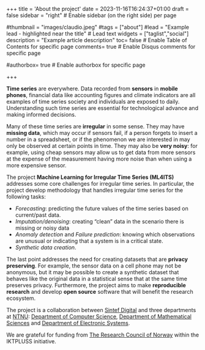 +++
title = 'About the project'
date = 2023-11-16T16:24:37+01:00
draft = false
sidebar = "right" # Enable sidebar (on the right side) per page

#thumbnail = "images/claudio.jpeg"
#tags = ["about"]
#lead = "Example lead - highlighted near the title" # Lead text
widgets = ["taglist","social"]
description =  "Example article description"
toc= false # Enable Table of Contents for specific page
comments= true # Enable Disqus comments for specific page



#authorbox= true # Enable authorbox for specific page

+++

**Time series** are everywhere. Data recorded from **sensors** in **mobile phones**, financial data like accounting figures and climate indicators are all examples of time series society and individuals are exposed to daily. Understanding such time series are essential for technological advance and making informed decisions.

Many of these time series are **irregular** in some sense. They may have **missing data**, which may occur if sensors fail, if a person forgets to insert a number in a spreadsheet, or if the phenomenon we are interested in may only be observed at certain points in time. They may also be **very noisy**: for example, using cheap sensors may allow us to get data from more sensors at the expense of the measurement having more noise than when using a more expensive sensor.

The project **Machine Learning for Irregular Time Series (ML4ITS)** addresses some core challenges for irregular time series. In particular, the project develop methodology that handles irregular time series for the following tasks:

- *Forecasting*: predicting the future values of the time series based on current/past data.
- *Imputation/denoising*: creating “clean” data in the scenario there is missing or noisy data
- *Anomaly detection* and *Failure prediction*: knowing which observations are unusual or indicating that a system is in a critical state.
- *Synthetic data creation*.

The last point addresses the need for creating datasets that are **privacy preserving**. For example, the sensor data on a cell phone may not be anonymous, but it may be possible to create a synthetic dataset that behaves like the original data in a statistical sense that at the same time preserves privacy. Furthermore, the project aims to make **reproducible research** and develop **open source** software that will benefit the research ecosystem.

The project is a collaboration between [Sintef Digital]() and three departments at [NTNU](): [Department of Computer Science](), [Department of Mathematical Sciences]() and [Department of Electronic Systems]().


We are grateful for funding from [The Research Council of Norway](https://www.forskningsradet.no/) within the IKTPLUSS initiative.
